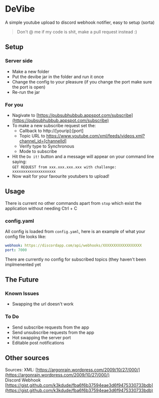 # DeVibe
A simple youtube upload to discord webhook notifier, easy to setup (sorta)
> Don't @ me if my code is shit, make a pull request instead :)

## Setup
### Server side
 - Make a new folder
 - Put the devibe jar in the folder and run it once
 - Change the config to your pleasure (if you change the port make sure the port is open)
 - Re-run the jar
### For you
 - Nagivate to [https://pubsubhubbub.appspot.com/subscribe](https://pubsubhubbub.appspot.com/subscribe)
 - To make a new subscribe request set the:
   - Callback to http://[yourip]:[port]
   - Topic URL to https://www.youtube.com/xml/feeds/videos.xml?channel_id=[channelId]
   - Verify type to Synchronous
   - Mode to subscribe
 - Hit the `Do it!` button and a message will appear on your command line saying:  
   `GET REQUEST from xxx.xxx.xxx.xxx with challenge: xxxxxxxxxxxxxxxxxxxx`
 - Now wait for your favourite youtubers to upload!
 
## Usage
There is current no other commands apart from `stop` which exist the application without needing Ctrl + C

### config.yaml
All config is loaded from `config.yaml`, here is an example of what your config file looks like:
```yaml
webhook: https://discordapp.com/api/webhooks/XXXXXXXXXXXXXXXXXX
port: 7000
```
There are currently no config for subscribed topics (they haven't been implmenented yet

## The Future
### Known Issues
 - Swapping the url doesn't work
### To Do
 - Send subscribe requests from the app
 - Send unsubscribe requests from the app
 - Hot swapping the server port
 - Editable post notifications
 

## Other sources
Sources:
XML: [https://argonrain.wordpress.com/2009/10/27/000/](https://argonrain.wordpress.com/2009/10/27/000/)  
Discord Webhook [https://gist.github.com/k3kdude/fba6f6b37594eae3d6f9475330733bdb](https://gist.github.com/k3kdude/fba6f6b37594eae3d6f9475330733bdb)
